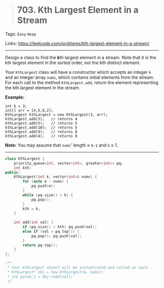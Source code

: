 > # 703. Kth Largest Element in a Stream

Tags: `Easy` `Heap`

Links: <https://leetcode.com/problems/kth-largest-element-in-a-stream/>

------

Design a class to find the **k**th largest element in a stream. Note that it is the kth largest element in the sorted order, not the kth distinct element.

Your `KthLargest` class will have a constructor which accepts an integer `k` and an integer array `nums`, which contains initial elements from the stream. For each call to the method `KthLargest.add`, return the element representing the kth largest element in the stream.

**Example:**

```
int k = 3;
int[] arr = [4,5,8,2];
KthLargest kthLargest = new KthLargest(3, arr);
kthLargest.add(3);   // returns 4
kthLargest.add(5);   // returns 5
kthLargest.add(10);  // returns 5
kthLargest.add(9);   // returns 8
kthLargest.add(4);   // returns 8
```

**Note:**
You may assume that `nums`' length ≥ `k-1` and `k` ≥ 1.

-----

```c++
class KthLargest {
    priority_queue<int, vector<int>, greater<int>> pq;
    int kth;
public:
    KthLargest(int k, vector<int>& nums) {
        for (auto e : nums) {
            pq.push(e);
        }
        while (pq.size() > k) {
            pq.pop();
        }
        kth = k;
    }
    
    int add(int val) {
        if (pq.size() < kth) pq.push(val);
        else if (val > pq.top()) {
            pq.pop(); pq.push(val);
        }
        return pq.top();
    }
};

/**
 * Your KthLargest object will be instantiated and called as such:
 * KthLargest* obj = new KthLargest(k, nums);
 * int param_1 = obj->add(val);
 */
```


